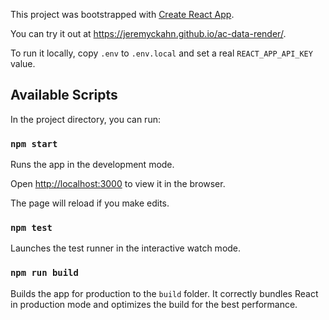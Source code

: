 This project was bootstrapped with [Create React App](https://github.com/facebook/create-react-app).

You can try it out at https://jeremyckahn.github.io/ac-data-render/.

To run it locally, copy `.env` to `.env.local` and set a real `REACT_APP_API_KEY` value.

## Available Scripts

In the project directory, you can run:

### `npm start`

Runs the app in the development mode.

Open [http://localhost:3000](http://localhost:3000) to view it in the browser.

The page will reload if you make edits.

### `npm test`

Launches the test runner in the interactive watch mode.

### `npm run build`

Builds the app for production to the `build` folder.
It correctly bundles React in production mode and optimizes the build for the best performance.
